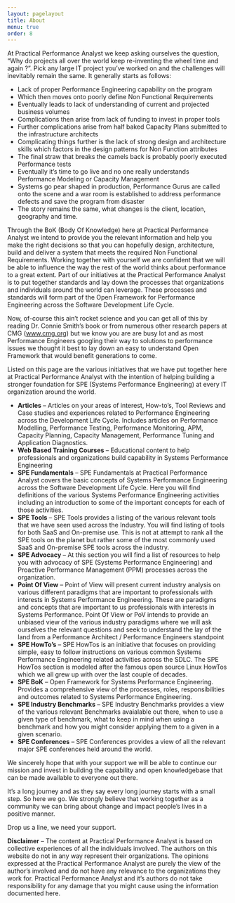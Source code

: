 ```yaml
---
layout: pagelayout
title: About
menu: true
order: 8
---
```


At Practical Performance Analyst we keep asking ourselves the question, “Why do projects all over the world keep re-inventing the wheel time and again ?”. Pick any large IT project you’ve worked on and the challenges will inevitably remain the same. It generally starts as follows:

* Lack of proper Performance Engineering capability on the program
* Which then moves onto poorly define Non Functional Requirements
* Eventually leads to lack of understanding of current and projected business volumes
* Complications then arise from lack of funding to invest in proper tools
* Further complications arise from half baked Capacity Plans submitted to the infrastructure architects
* Complicating things further is the lack of strong design and architecture skills which factors in the design patterns for Non Function attributes 
* The final straw that breaks the camels back is probably poorly executed Performance tests
* Eventually it’s time to go live and no one really understands Performance Modeling or Capacity Management
* Systems go pear shaped in production, Performance Gurus are called onto the scene and a war room is established to address performance defects and save the program from disaster
* The story remains the same, what changes is the client, location, geography and time. 

Through the BoK (Body Of Knowledge) here at Practical Performance Analyst we intend to provide you the relevant information and help you make the right decisions so that you can hopefully design, architecture, build and deliver a system that meets the required Non Functional Requirements. Working together with yourself we are confident that we will be able to influence the way the rest of the world thinks about performance to a great extent.  Part of our initiatives at the Practical Performance Analyst is to put together standards and lay down the processes that organizations and individuals around the world can leverage. These processes and standards will form part of the Open Framework for Performance Engineering across the Software Development Life Cycle.

Now, of-course this ain’t rocket science and you can get all of this by reading Dr. Connie Smith’s book or from numerous other research papers at CMG (www.cmg.org) but we know you are are busy lot and as most Performance Engineers googling their way to solutions to performance issues we thought it best to lay down an easy to understand Open Framework that would benefit generations to come.

Listed on this page are the various initiatives that we have put together here at Practical Performance Analyst with the intention of helping building a stronger foundation for SPE (Systems Performance Engineering) at every IT organization around the world.

* **Articles** – Articles on your areas of interest, How-to’s, Tool Reviews and Case studies and experiences related to Performance Engineering across the Development Life Cycle. Includes articles on Performance Modelling, Performance Testing, Performance Monitoring, APM, Capacity Planning, Capacity Management, Performance Tuning and Application Diagnostics.
* **Web Based Training Courses** – Educational content to help professionals and organizations build capability in Systems Performance Engineering
* **SPE Fundamentals** – SPE Fundamentals at Practical Performance Analyst covers the basic concepts of Systems Performance Engineering across the Software Development Life Cycle. Here you will find definitions of the various Systems Performance  Engineering activities including an introduction to some of the important concepts for each of those activities.
* **SPE Tools** – SPE Tools provides a listing of the various relevant tools that we have seen used across the Industry. You will find listing of tools for both SaaS and On-premise use. This is not at attempt to rank all the SPE tools on the planet but rather some of the most commonly used SaaS and On-premise SPE tools across the industry.
* **SPE Advocacy** – At this section you will find a list of resources to help you with advocacy of SPE (Systems Performance Engineering) and Proactive Performance Management (PPM) processes across the organization.
* **Point Of View** – Point of View will present current industry analysis on various different paradigms that are important to professionals with interests in Systems Performance Engineering. These are paradigms and concepts that are important to us professionals with interests in Systems Performance. Point Of View or PoV intends to provide an unbiased view of the various industry paradigms where we will ask ourselves the relevant questions and seek to understand the lay of the land from a Performance Architect / Performance Engineers standpoint
* **SPE HowTo’s** – SPE HowTos is an initiative that focuses on providing simple, easy to follow instructions on various common Systems Performance Engineering related activities across the SDLC. The SPE HowTos section is modeled after the famous open source Linux HowTos which we all grew up with over the last couple of decades.
* **SPE BoK** – Open Framework for Systems Performance Engineering. Provides a comprehensive view of the processes, roles, responsibilities and outcomes related to Systems Performance Engineering.
* **SPE Industry Benchmarks** –  SPE Industry Benchmarks provides a view of the various relevant Benchmarks avaialable out there, when to use a given type of benchmark, what to keep in mind when using a benchmark and how you might consider applying them to a given in a given scenario. 
* **SPE Conferences** – SPE Conferences provides a view of all the relevant major SPE conferences held around the world.

We sincerely hope that with your support we will be able to continue our mission and invest in building the capability and open knowledgebase that can be made available to everyone out there.

It’s a long journey and as they say every long journey starts with a small step. So here we go. We strongly believe that working together as a community we can bring about change and impact people’s lives in a positive manner.

Drop us a line, we need your support.

**Disclaimer** – The content at Practical Performance Analyst is based on collective experiences of all the individuals involved. The authors on this website do not in any way represent their organizations. The opinions expressed at the Practical Performance Analyst are purely the view of the author’s involved and do not have any relevance to the organizations they work for. Practical Performance Analyst and it’s authors do not take responsibility for any damage that you might cause using the information documented here.
